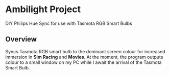 # Ambilight Project
 DIY Philips Hue Sync for use with Tasmota RGB Smart Bulbs

## Overview

Syncs Tasmota RGB smart bulb to the dominant screen colour for increased immersion in **Sim Racing** and **Movies**. 
At the moment, the program outputs colour to a small window on my PC while I await the arrival of the Tasmota Smart Bulb. 